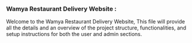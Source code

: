 
### Wamya Restaurant Delivery Website : 

Welcome to the Wamya Restaurant Delivery Website, This file will provide all the details and an overview of the project structure, functionalities, and setup instructions for both the user and admin sections.



